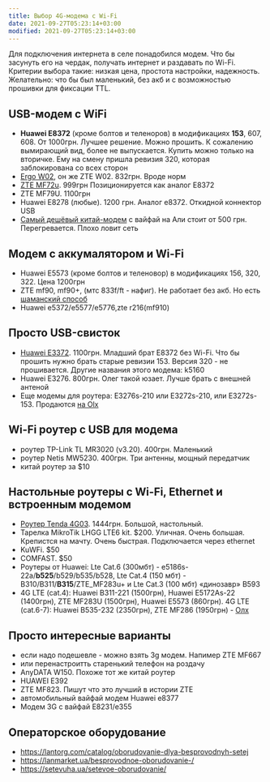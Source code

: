 ```yaml
---
title: Выбор 4G-модема с Wi-Fi
date: 2021-09-27T05:23:14+03:00
modified: 2021-09-27T05:23:14+03:00
---
```


Для подключения интернета в селе понадобился модем. Что бы засунуть его на чердак, получать интернет и раздавать по Wi-Fi.  
Критерии выбора такие: низкая цена, простота настройки, надежность. Желательно: что бы был маленький, без акб и с возможностью прошивки для фиксации TTL.

## USB-модем с WiFi
- **Huawei E8372** (кроме болтов и теленоров) в модификациях **153**, 607, 608. От 1000грн. Лучшее решение. Можно прошить. К сожалению вымирающий вид, более не выпускается. Купить можно только на вторичке. Ему на смену пришла ревизия 320, которая заблокирована со всех сторон
- [Ergo W02](https://elmir.ua/3g_4g_modems_and_routers/4g_router_ergo_w02.html), он же ZTE W02. 832грн. Вроде норм
- [ZTE MF72u](https://elmir.ua/3g_4g_modems_and_routers/4g_modem_zte_mf79u.html). 999грн Позиционируется как аналог E8372
- ZTE MF79U. 1100грн
- Huawei E8278 (любые). 1200 грн. Аналог e8372. Откидной коннектор USB
- [Самый дешёвый китай-модем](https://4pda.to/forum/index.php?showtopic=849043) с вайфай на Али стоит от 500 грн. Перегревается. Плохо ловит сеть


## Модем с аккумалятором и Wi-Fi
- Huawei E5573 (кроме болтов и теленовор) в модификациях 156, 320, 322. Цена 1200грн
- ZTE mf90, mf90+, (мтс 833f/ft - нафиг). Не работает без акб. Но есть [шаманский способ](https://4pda.to/forum/index.php?s=&showtopic=686258&view=findpost&p=63790090)
- Huawei e5372/e5577/e5776,zte r216(mf910)

## Просто USB-свисток
- [Huawei E3372](https://elmir.ua/3g_4g_modems_and_routers/4g_modem_huawei_e3372h-320.html). 1100грн. Младший брат E8372 без Wi-Fi. Что бы прошить нужно брать старые ревизии 153. Версия 320 - не прошивается. Другие названия этого модема: k5160 
- Huawei E3276. 800грн. Олег такой юзает. Лучше брать с внешней антеной
- Еще модемы для роутера: E3276s-210 или E3272s-210, или Е3272s-153. Продаются [на Olx](https://www.olx.ua/549074468)

## Wi-Fi роутер с USB для модема
- роутер TP-Link TL MR3020 (v3.20). 400грн. Маленький
- роутер Netis MW5230. 400грн. Три антенны, мощный передатчик
- китай роутер за $10

## Настольные роутеры с Wi-Fi, Ethernet и встроенным модемом
- [Роутер Tenda 4G03](https://elmir.ua/3g_4g_modems_and_routers/4g_router_tenda_4g03.html). 1444грн. Большой, настольный.
- Тарелка MikroTik LHGG LTE6 kit. $200. Уличная. Очень большая. Крепистся на мачту. Очень быстрая. Подключается через ethernet
- KuWFi. $50
- COMFAST. $50
- Роутеры от Huawei: Lte Cat.6 (300мбт) - e5186s-22a/**b525**/b529/b535/b528, Lte Cat.4 (150 мбт) - B310/B311/**B315**/ZTE_MF283u+ и Lte Cat.3 (100 мбт) «динозавр» B593
- 4G LTE (cat.4): Huawei B311-221 (1500грн), Huawei E5172As-22 (1400грн), ZTE MF283U (1500грн), Huawei E5573 (860грн). 4G LTE (cat.6-7): Huawei B535-232 (2350грн), ZTE MF286 (1950грн) - [Олх](https://www.olx.ua/721313229)



## Просто интересные варианты
- если надо подешевле - можно взять 3g модем. Напимер ZTE MF667
- или перенастроитть старенький телефон на роздачу
- AnyDATA W150. Похоже тот же китай роутер
- HUAWEI E392
- ZTE MF823. Пишут что это лучший в истории ZTE
- автомобильный вайфай модем Huawei e8377
- Модем 3G с вайфай E8231/e355

## Операторское оборудование
- <https://lantorg.com/catalog/oborudovanie-dlya-besprovodnyh-setej>
- <https://lanmarket.ua/besprovodnoe-oborudovanie-/>
- <https://setevuha.ua/setevoe-oborudovanie/>


